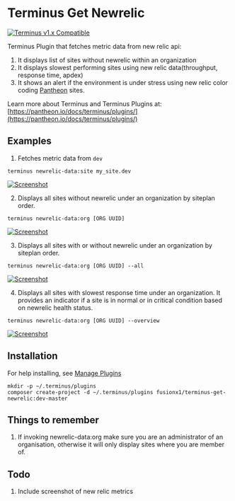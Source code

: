 # Terminus Get Newrelic

[![Terminus v1.x Compatible](https://img.shields.io/badge/terminus-v1.x-green.svg)](https://github.com/pantheon-systems/terminus)

Terminus Plugin that fetches metric data from new relic api:
1. It displays list of sites without newrelic within an organization
2. It displays slowest performing sites using new relic data(throughput, response time, apdex)
3. It shows an alert if the environment is under stress using new relic color coding
 [Pantheon](https://www.pantheon.io) sites.

Learn more about Terminus and Terminus Plugins at:
[https://pantheon.io/docs/terminus/plugins/](https://pantheon.io/docs/terminus/plugins/)



## Examples

1. Fetches metric data from `dev`
```
terminus newrelic-data:site my_site.dev
```
[![Screenshot](http://dev-wpmanila.pantheonsite.io/wp-content/uploads/nr-site1.png)](https://github.com/pantheon-systems/terminus)

2. Displays all sites without newrelic under an organization by siteplan order.
```
terminus newrelic-data:org [ORG UUID]
```
[![Screenshot](http://dev-wpmanila.pantheonsite.io/wp-content/uploads/nr-org3.png)](https://github.com/pantheon-systems/terminus)

3. Displays all sites with or without newrelic under an organization by siteplan order.
```
terminus newrelic-data:org [ORG UUID] --all
```
[![Screenshot](http://dev-wpmanila.pantheonsite.io/wp-content/uploads/nr-org1.png)](https://github.com/pantheon-systems/terminus)

4. Displays all sites with slowest response time  under an organization. It provides an indicator if a site is in normal or in critical condition based on newrelic health status.
```
terminus newrelic-data:org [ORG UUID] --overview
```
[![Screenshot](http://dev-wpmanila.pantheonsite.io/wp-content/uploads/nr-org2.png)](https://github.com/pantheon-systems/terminus)

## Installation
For help installing, see [Manage Plugins](https://pantheon.io/docs/terminus/plugins/)
```
mkdir -p ~/.terminus/plugins
composer create-project -d ~/.terminus/plugins fusionx1/terminus-get-newrelic:dev-master
```
## Things to remember
1. If invoking newrelic-data:org make sure you are an administrator of an organisation, otherwise it will only display sites where you are member of. 

## Todo
1. Include screenshot of new relic metrics 
